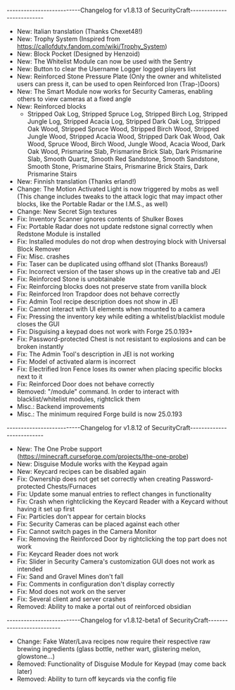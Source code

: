 --------------------------Changelog for v1.8.13 of SecurityCraft--------------------------

- New: Italian translation (Thanks Chexet48!)
- New: Trophy System (Inspired from https://callofduty.fandom.com/wiki/Trophy_System)
- New: Block Pocket (Designed by Henzoid)
- New: The Whitelist Module can now be used with the Sentry
- New: Button to clear the Username Logger logged players list
- New: Reinforced Stone Pressure Plate (Only the owner and whitelisted users can press it, can be used to open Reinforced Iron (Trap-)Doors)
- New: The Smart Module now works for Security Cameras, enabling others to view cameras at a fixed angle
- New: Reinforced blocks
	- Stripped Oak Log, Stripped Spruce Log, Stripped Birch Log, Stripped Jungle Log, Stripped Acacia Log, Stripped Dark Oak Log, Stripped Oak Wood, Stripped Spruce Wood, Stripped Birch Wood, Stripped Jungle Wood, Stripped Acacia Wood, Stripped Dark Oak Wood, Oak Wood, Spruce Wood, Birch Wood, Jungle Wood, Acacia Wood, Dark Oak Wood, Prismarine Slab, Prismarine Brick Slab, Dark Prismarine Slab, Smooth Quartz, Smooth Red Sandstone, Smooth Sandstone, Smooth Stone, Prismarine Stairs, Prismarine Brick Stairs, Dark Prismarine Stairs
- New: Finnish translation (Thanks erland!)
- Change: The Motion Activated Light is now triggered by mobs as well (This change includes tweaks to the attack logic that may impact other blocks, like the Portable Radar or the I.M.S., as well)
- Change: New Secret Sign textures
- Fix: Inventory Scanner ignores contents of Shulker Boxes
- Fix: Portable Radar does not update redstone signal correctly when Redstone Module is installed
- Fix: Installed modules do not drop when destroying block with Universal Block Remover
- Fix: Misc. crashes
- Fix: Taser can be duplicated using offhand slot (Thanks Boreaus!)
- Fix: Incorrect version of the taser shows up in the creative tab and JEI
- Fix: Reinforced Stone is unobtainable
- Fix: Reinforcing blocks does not preserve state from vanilla block
- Fix: Reinforced Iron Trapdoor does not behave correctly
- Fix: Admin Tool recipe description does not show in JEI
- Fix: Cannot interact with UI elements when mounted to a camera
- Fix: Pressing the inventory key while editing a whitelist/blacklist module closes the GUI
- Fix: Disguising a keypad does not work with Forge 25.0.193+
- Fix: Password-protected Chest is not resistant to explosions and can be broken instantly
- Fix: The Admin Tool's description in JEI is not working
- Fix: Model of activated alarm is incorrect
- Fix: Electrified Iron Fence loses its owner when placing specific blocks next to it
- Fix:  Reinforced Door does not behave correctly
- Removed: "/module" command. In order to interact with blacklist/whitelist modules, rightclick them
- Misc.: Backend improvements
- Misc.: The minimum required Forge build is now 25.0.193

--------------------------Changelog for v1.8.12 of SecurityCraft--------------------------

- New: The One Probe support (https://minecraft.curseforge.com/projects/the-one-probe)
- New: Disguise Module works with the Keypad again
- New: Keycard recipes can be disabled again
- Fix: Ownership does not get set correctly when creating Password-protected Chests/Furnaces
- Fix: Update some manual entries to reflect changes in functionality
- Fix: Crash when rightclicking the Keycard Reader with a Keycard without having it set up first
- Fix: Particles don't appear for certain blocks
- Fix: Security Cameras can be placed against each other
- Fix: Cannot switch pages in the Camera Monitor
- Fix: Removing the Reinforced Door by rightclicking the top part does not work
- Fix: Keycard Reader does not work
- Fix: Slider in Security Camera's customization GUI does not work as intended
- Fix: Sand and Gravel Mines don't fall
- Fix: Comments in configuration don't display correctly
- Fix: Mod does not work on the server
- Fix: Several client and server crashes
- Removed: Ability to make a portal out of reinforced obsidian

--------------------------Changelog for v1.8.12-beta1 of SecurityCraft--------------------------

- Change: Fake Water/Lava recipes now require their respective raw brewing ingredients (glass bottle, nether wart, glistering melon, glowstone...)
- Removed: Functionality of Disguise Module for Keypad (may come back later)
- Removed: Ability to turn off keycards via the config file
